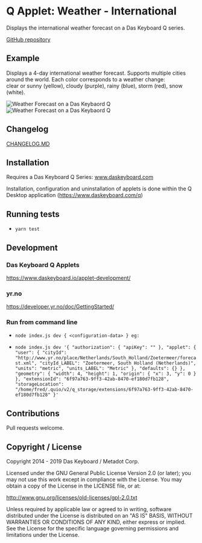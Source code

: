 # Q Applet: Weather - International

Displays the international weather forecast on a Das Keyboard Q series.

[GitHub repository](https://github.com/daskeyboard/daskeyboard-applet--international-weather)

## Example

Displays a 4-day international weather forecast.
Supports multiple cities around the world.
Each color corresponds to a weather change:  
clear or sunny (yellow), cloudy (purple), rainy (blue),
storm (red), snow (white).

![Weather Forecast on a Das Keybaord Q](assets/image_keys.png "Q Weather Forecast")
![Weather Forecast on a Das Keybaord Q](assets/image_legend.png "Q Weather Forecast")

## Changelog

[CHANGELOG.MD](CHANGELOG.md)

## Installation

Requires a Das Keyboard Q Series: www.daskeyboard.com

Installation, configuration and uninstallation of applets is done within
the Q Desktop application (<https://www.daskeyboard.com/q>)

## Running tests

- `yarn test`

## Development

### Das Keyboard Q Applets

https://www.daskeyboard.io/applet-development/

### yr.no

https://developer.yr.no/doc/GettingStarted/

### Run from command line

- `node index.js dev { <configuration-data> } eg:`

- `node index.js dev '{ "authorization": { "apiKey": "" }, "applet": { "user": { "cityId": "http://www.yr.no/place/Netherlands/South_Holland/Zoetermeer/forecast.xml", "cityId_LABEL": "Zoetermeer, South Holland (Netherlands)", "units": "metric", "units_LABEL": "Metric" }, "defaults": {} }, "geometry": { "width": 4, "height": 1, "origin": { "x": 3, "y": 0 } }, "extensionId": "6f97a763-9ff3-42ab-8470-ef180d7fb128", "storageLocation": "/home/fred/.quio/v2/q_storage/extensions/6f97a763-9ff3-42ab-8470-ef180d7fb128" }'`

## Contributions

Pull requests welcome.

## Copyright / License

Copyright 2014 - 2019 Das Keyboard / Metadot Corp.

Licensed under the GNU General Public License Version 2.0 (or later);
you may not use this work except in compliance with the License.
You may obtain a copy of the License in the LICENSE file, or at:

   <http://www.gnu.org/licenses/old-licenses/gpl-2.0.txt>

Unless required by applicable law or agreed to in writing, software
distributed under the License is distributed on an "AS IS" BASIS,
WITHOUT WARRANTIES OR CONDITIONS OF ANY KIND, either express or implied.
See the License for the specific language governing permissions and
limitations under the License.
